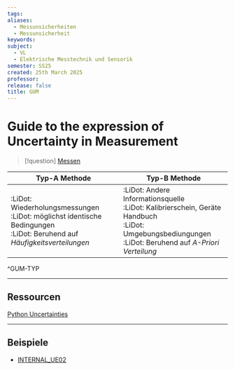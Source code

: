 ```yaml
---
tags: 
aliases:
  - Messunsicherheiten
  - Messunsicherheit
keywords: 
subject:
  - VL
  - Elektrische Messtechnik und Sensorik
semester: SS25
created: 25th March 2025
professor: 
release: false
title: GUM
---
```


# Guide to the expression of Uncertainty in Measurement

> [!question] [Messen](Messtechnik.md)

| **Typ-A Methode**                                                                                                            | **Typ-B Methode**                                                                                                                                            |
| ---------------------------------------------------------------------------------------------------------------------------- | ------------------------------------------------------------------------------------------------------------------------------------------------------------ |
| :LiDot: Wiederholungsmessungen<br>:LiDot: möglichst identische Bedingungen<br>:LiDot: Beruhend auf *Häufigkeitsverteilungen* | :LiDot: Andere Informationsquelle<br>:LiDot: Kalibrierschein, Geräte Handbuch<br>:LiDot: Umgebungsbediungungen<br>:LiDot: Beruhend auf *A-Priori Verteilung* |

^GUM-TYP


---

## Ressourcen

[Python Uncertainties](../Softwareentwicklung/Python/Python%20Uncertainties.md)

---

## Beispiele

- [INTERNAL_UE02](../xEDU/B4_SS25/EMTS/UE/UE02.md#6.%20GUM)